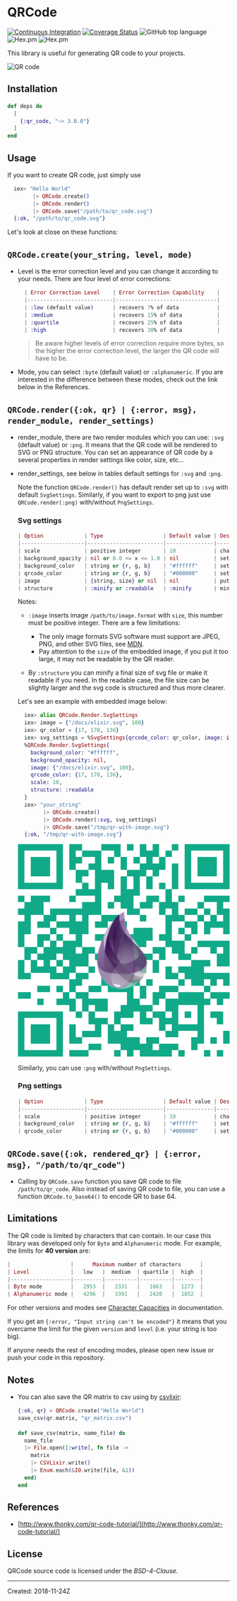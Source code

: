 # QRCode

[![Continuous Integration](https://github.com/iodevs/qr_code/workflows/Continuous%20Integration/badge.svg)](https://github.com/iodevs/qr_code/actions)
[![Coverage Status](https://coveralls.io/repos/github/iodevs/qr_code/badge.svg?branch=master)](https://coveralls.io/github/iodevs/qr_code?branch=master)
![GitHub top language](https://img.shields.io/github/languages/top/iodevs/qr_code)
![Hex.pm](https://img.shields.io/hexpm/v/qr_code)
![Hex.pm](https://img.shields.io/hexpm/dt/qr_code)

This library is useful for generating QR code to your projects.

![QR code](docs/qrcode.svg)

## Installation

```elixir
def deps do
  [
    {:qr_code, "~> 3.0.0"}
  ]
end
```

## Usage

If you want to create QR code, just simply use

```elixir
  iex> "Hello World"
        |> QRCode.create()
        |> QRCode.render()
        |> QRCode.save("/path/to/qr_code.svg")
  {:ok, "/path/to/qr_code.svg"}
```

Let's look at close on these functions:

## `QRCode.create(your_string, level, mode)`

- Level is the error correction level and you can change it according to your needs. There are four level of error corrections:

  ```elixir
    | Error Correction Level    | Error Correction Capability    |
    |---------------------------|--------------------------------|
    | :low (default value)      | recovers 7% of data            |
    | :medium                   | recovers 15% of data           |
    | :quartile                 | recovers 25% of data           |
    | :high                     | recovers 30% of data           |
  ```

  > Be aware higher levels of error correction require more bytes, so the higher the error correction level,
  > the larger the QR code will have to be.

- Mode, you can select `:byte` (default value) or `:alphanumeric`. If you are interested in the difference between these modes, check out the link below in the References.

## `QRCode.render({:ok, qr} | {:error, msg}, render_module, render_settings)`

- render_module, there are two render modules which you can use: `:svg` (default value) or `:png`. It means that the QR code will be rendered to SVG or PNG structure. You can set an appearance of QR code by a several properties in render settings like color, size, etc...

- render_settings, see below in tables default settings for `:svg` and `:png`.

  Note the function `QRCode.render()` has default render set up to `:svg` with default `SvgSettings`. Similarly, if you want to export to png just use `QRCode.render(:png)` with/without `PngSettings`.

  ### Svg settings

  ```elixir
  | Option             | Type                   | Default value | Description                         |
  |--------------------|------------------------|---------------|-------------------------------------|
  | scale              | positive integer       | 10            | changes size of rendered QR code    |
  | background_opacity | nil or 0.0 <= x <= 1.0 | nil           | sets background opacity of svg      |
  | background_color   | string or {r, g, b}    | "#ffffff"     | sets background color of svg        |
  | qrcode_color       | string or {r, g, b}    | "#000000"     | sets color of QR                    |
  | image              | {string, size} or nil  | nil           | puts the image to the center of svg |
  | structure          | :minify or :readable   | :minify       | minifies or makes readable svg file |
  ```

  Notes:

  - `:image` inserts image `/path/to/image.format` with `size`, this number must be positive integer.
    There are a few limitations:

    - The only image formats SVG software must support are JPEG, PNG, and other SVG files, see [MDN](https://developer.mozilla.org/en-US/docs/Web/SVG/Element/image).
    - Pay attention to the `size` of the embedded image, if you put it too large, it may not be readable by the QR reader.

  - By `:structure` you can minify a final size of svg file or make it readable if you need. In the readable case, the file size can be slightly larger and the svg code is structured and thus more clearer.

  Let's see an example with embedded image below:

  ```elixir
    iex> alias QRCode.Render.SvgSettings
    iex> image = {"/docs/elixir.svg", 100}
    iex> qr_color = {17, 170, 136}
    iex> svg_settings = %SvgSettings{qrcode_color: qr_color, image: image, structure: :readable}
    %QRCode.Render.SvgSettings{
      background_color: "#ffffff",
      background_opacity: nil,
      image: {"/docs/elixir.svg", 100},
      qrcode_color: {17, 170, 136},
      scale: 10,
      structure: :readable
    }
    iex> "your_string"
          |> QRCode.create()
          |> QRCode.render(:svg, svg_settings)
          |> QRCode.save("/tmp/qr-with-image.svg")
    {:ok, "/tmp/qr-with-image.svg"}
  ```

  ![QR code color](docs/qrcode_color_with_image.svg)

  Similarly, you can use `:png` with/without `PngSettings`.

  ### Png settings

  ```elixir
  | Option             | Type                   | Default value | Description                  |
  |--------------------|------------------------|---------------|------------------------------|
  | scale              | positive integer       | 10            | changes size of rendered QR  |
  | background_color   | string or {r, g, b}    | "#ffffff"     | sets background color of png |
  | qrcode_color       | string or {r, g, b}    | "#000000"     | sets color of QR             |
  ```

## `QRCode.save({:ok, rendered_qr} | {:error, msg}, "/path/to/qr_code")`

- Calling by `QRCode.save` function you save QR code to file `/path/to/qr_code`. Also instead of saving QR code to file, you can use a function `QRCode.to_base64()` to encode QR to base 64.

## Limitations

The QR code is limited by characters that can contain. In our case this library was developed only for `Byte` and `Alphanumeric` mode. For example, the limits for **40 version** are:

```elixir
|                   |      Maximum number of characters      |
| Level             |   low   |  medium  | quartile |  high  |
|-------------------|---------|----------|----------|--------|
| Byte mode         |   2953  |   2331   |   1663   |  1273  |
| Alphanumeric mode |   4296  |   3391   |   2420   |  1852  |
```

For other versions and modes see [Character Capacities](https://www.thonky.com/qr-code-tutorial/character-capacities) in documentation.

If you get an `{:error, "Input string can't be encoded"}` it means that you overcame the limit for the given `version` and `level` (i.e. your string is too big).

If anyone needs the rest of encoding modes,
please open new issue or push your code in this repository.

## Notes

- You can also save the QR matrix to csv using by [csvlixir](https://github.com/jimm/csvlixir):

  ```elixir
  {:ok, qr} = QRCode.create("Hello World")
  save_csv(qr.matrix, "qr_matrix.csv")

  def save_csv(matrix, name_file) do
    name_file
    |> File.open([:write], fn file ->
      matrix
      |> CSVLixir.write()
      |> Enum.each(&IO.write(file, &1))
    end)
  end
  ```

## References

- [http://www.thonky.com/qr-code-tutorial/](http://www.thonky.com/qr-code-tutorial/)

## License

QRCode source code is licensed under the _BSD-4-Clause._

---

Created: 2018-11-24Z
